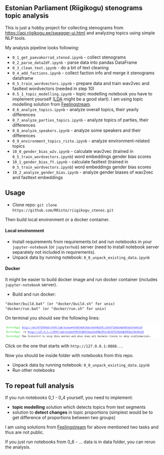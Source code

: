 ## Estonian Parliament (Riigikogu) stenograms topic analysis

This is just a hobby project for collecting stenograms from 
https://api.riigikogu.ee/swagger-ui.html and analyzing topics using simple NLP tools. 

My analysis pipeline looks following:
- `0_1_get_paevakorrad_stenod.ipynb` - collect stenograms
- `0_2_parse_data2df.ipynb` - parse data into pandas DataFrame
- `0_3_clean_text.ipynb` - do a bit of text cleaning
- `0_4_add_factions.ipynb` - collect faction info and merge 
 it stenograms dataframe
- `0_5_train_wordvectors.ipynb` - prepare data and train wav2vec and fasttext wordvectors (needed in step 10)
- `0.5_1_topic_modelling.ipynb` - topic modelling notebook you have to 
implement yourself ([LDA](https://radimrehurek.com/gensim/models/ldamodel.html) might be
 a good start).
I am using topic modelling solution from 
[Feelingstream](https://www.feelingstream.com/). 
- `0_6_analyze_topics.ipynb` - analyze overall topics, their yearly differences
- `0_7_analyze_parties_topics.ipynb` - analyze topics of parties, their differences
- `0_8_analyze_speakers.ipynb` - analyze some speakers and their differences
- `0_9_environment_topics_risto.ipynb` - analyze environment-related topics
- `10_0_gender_bias_w2v.ipynb` - calculate wav2vec (trained in  `0_5_train_wordvectors.ipynb`) word embeddings gender bias scores 
- `10_1_gender_bias_ft.ipynb` - calculate fasttext (trained in  `0_5_train_wordvectors.ipynb`) word embeddings gender bias scores 
- `10_2_analyze_gender_bias.ipynb` - analyze gender biases of wav2vec and fasttext embeddings 


## Usage
- Clone repo: `git clone https://github.com/RRisto/riigikogu_stenos.git`

Then build local environment or a docker container.

#### Local environment
- Install requirements from requirements.txt and run notebooks 
in your `jupyter-notebook` (or `jupyterhub`) server (need to install 
notebook server separately not included in requirements).
- Unpack data by running notebook: `0_0_unpack_existing_data.ipynb`


#### Docker 
It might be easier to build docker image and run docker container (includes `jupyter-notebook` server).

- Build and run docker:
<pre><code>"docker/build.bat" (or "docker/build.sh" for unix) 
"docker/run.bat" (or "docker/run.sh" for unix)</code></pre>
 On terminal you should see the following lines: 

 ![](https://github.com/RRisto/riigikogu_stenos/blob/master/images/server.PNG)

Click on the one that starts with `http://127.0.0.1:8888...` 
  
Now you should be inside folder with notebooks from this repo.

- Unpack data by running notebook: `0_0_unpack_existing_data.ipynb`
- Run other notebooks

## To repeat full analysis

If you run notebooks 0_1 - 0_4 yourself, you need to implement:
 
 - **topic modelling** solution which detects topics from text segments
 - solution to **detect changes** in topic proportions 
 (simplest would be to get difference of proportions between two groups)

I am using solutions from [Feelingstream](https://www.feelingstream.com/) 
for above mentioned two tasks and thus are not public.

If you just run notebooks from 0_6 - ... 
data is in data folder, you can rerun the analysis.
